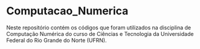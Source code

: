 # Computacao_Numerica
Neste repositório contém os códigos que foram utilizados na disciplina de Computação Numérica do curso de Ciências e Tecnologia da Universidade Federal do Rio Grande do Norte (UFRN).
